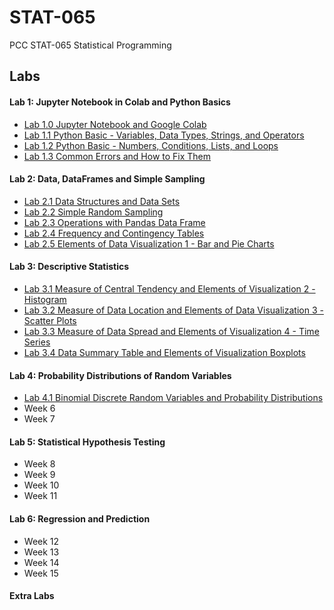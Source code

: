 # STAT-065
PCC STAT-065 Statistical Programming

## Labs
#### Lab 1: Jupyter Notebook in Colab and Python Basics
- [Lab 1.0 Jupyter Notebook and Google Colab](notebooks/Sanders%20WS-LAB%201.0%20Jupyter%20Notebook%20and%20Google%20Colab.ipynb)
- [Lab 1.1 Python Basic - Variables, Data Types, Strings, and Operators](notebooks/Sanders%20WS-LAB%201.1%20Python%20Basic%20-%20Variables,%20Data%20Types,%20Strings,%20and%20Operators.ipynb)
- [Lab 1.2 Python Basic - Numbers, Conditions, Lists, and Loops](notebooks/Sanders%20WS-LAB%201.2%20Python%20Basic%20-%20Numbers,%20Conditions,%20Lists,%20and%20Loops.ipynb)
- [Lab 1.3 Common Errors and How to Fix Them](notebooks/Sanders%20WS-LAB%201.3%20Common%20Errors%20and%20How%20to%20Fix%20Them.ipynb)
#### Lab 2: Data, DataFrames and Simple Sampling
- [Lab 2.1 Data Structures and Data Sets](notebooks/Sanders%20WS-LAB%202.1%20Data%20Structures%20and%20Data%20Sets.ipynb)
- [Lab 2.2 Simple Random Sampling](notebooks/Sanders%20WS-LAB%202.2%20Simple%20Random%20Sampling.ipynb)
- [Lab 2.3 Operations with Pandas Data Frame](notebooks/Sanders%20WS-LAB%202.3%20Operations%20with%20pandas%20Data%20Frame.ipynb)
- [Lab 2.4 Frequency and Contingency Tables](notebooks/Sanders%20WS-LAB%202.4%20Frequency%20and%20Contingency%20Tables.ipynb)
- [Lab 2.5 Elements of Data Visualization 1 - Bar and Pie Charts](notebooks/Sanders%20WS-LAB%202.5%20Elements%20of%20Data%20Visualization%201%20-%20Bar%20and%20Pie%20Charts.ipynb)
#### Lab 3: Descriptive Statistics
- [Lab 3.1 Measure of Central Tendency and Elements of Visualization 2 - Histogram](notebooks/Sanders%20WS-LAB%203.1%20Measure%20of%20Central%20Tendency%20and%20Elements%20of%20Visualization%202%20-%20Histogram.ipynb)
- [Lab 3.2 Measure of Data Location and Elements of Data Visualization 3 - Scatter Plots](notebooks/Sanders%20WS-LAB%203.2%20Measure%20of%20Data%20Location%20and%20Elements%20of%20Data%20Visualization%203%20-%20Scatter%20Plots.ipynb)
- [Lab 3.3 Measure of Data Spread and Elements of Visualization 4 - Time Series](notebooks/Sanders%20WS-LAB%203.3%20Measure%20of%20Data%20Spread%20and%20Elements%20of%20Visualization%204%20-%20Time%20Series.ipynb)
- [Lab 3.4 Data Summary Table and Elements of Visualization Boxplots](notebooks/Sanders%20WS-LAB%203.4%20Data%20Summary%20Table%20and%20Elements%20of%20Visualization%20Boxplots.ipynb)
#### Lab 4: Probability Distributions of Random Variables
- [Lab 4.1 Binomial Discrete Random Variables and Probability Distributions](notebooks/Sanders%20WS-LAB%204.1%20Binomial%20Discrete%20Random%20Variables%20and%20Probability%20Distributions.ipynb)
- Week 6
- Week 7
#### Lab 5: Statistical Hypothesis Testing
- Week 8
- Week 9
- Week 10
- Week 11
#### Lab 6: Regression and Prediction
- Week 12
- Week 13
- Week 14
- Week 15
#### Extra Labs